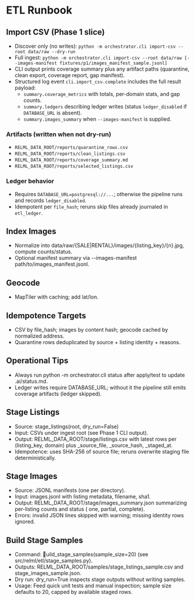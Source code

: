 # ETL Runbook

## Import CSV (Phase 1 slice)
- Discover only (no writes): `python -m orchestrator.cli import-csv --root data/raw --dry-run`
- Full ingest: `python -m orchestrator.cli import-csv --root data/raw [--images-manifest fixtures/p1/images_manifest_sample.jsonl]`
- CLI output prints coverage summary plus any artifact paths (quarantine, clean export, coverage report, gap manifest).
- Structured log event `cli.import_csv.complete` includes the full result payload:
  - `summary.coverage_metrics` with totals, per-domain stats, and gap counts.
  - `summary.ledgers` describing ledger writes (status `ledger_disabled` if `DATABASE_URL` is absent).
  - `summary.images_summary` when `--images-manifest` is supplied.

### Artifacts (written when not dry-run)
- `RELML_DATA_ROOT/reports/quarantine_rows.csv`
- `RELML_DATA_ROOT/reports/clean_listings.csv`
- `RELML_DATA_ROOT/reports/coverage_summary.md`
- `RELML_DATA_ROOT/reports/selected_listings.csv`

### Ledger behavior
- Requires `DATABASE_URL=postgresql://...`; otherwise the pipeline runs and records `ledger_disabled`.
- Idempotent per `file_hash`; reruns skip files already journaled in `etl_ledger`.

## Index Images
- Normalize into data/raw/{SALE|RENTAL}/images/{listing_key}/{n}.jpg, compute counts/status.
- Optional manifest summary via --images-manifest path/to/images_manifest.jsonl.

## Geocode
- MapTiler with caching; add lat/lon.

## Idempotence Targets
- CSV by file_hash; images by content hash; geocode cached by normalized address.
- Quarantine rows deduplicated by source + listing identity + reasons.

## Operational Tips
- Always run python -m orchestrator.cli status after apply/test to update .ai/status.md.
- Ledger writes require DATABASE_URL; without it the pipeline still emits coverage artifacts (ledger skipped).

## Stage Listings
- Source: stage_listings(root, dry_run=False)
- Input: CSVs under ingest root (see Phase 1 CLI output).
- Output: RELML_DATA_ROOT/stage/listings.csv with latest rows per (listing_key, domain) plus _source_file, _source_hash, _staged_at.
- Idempotence: uses SHA-256 of source file; reruns overwrite staging file deterministically.

## Stage Images
- Source: JSONL manifests (one per directory).
- Input: images.jsonl with listing metadata, filename, sha1.
- Output: RELML_DATA_ROOT/stage/images_summary.json summarizing per-listing counts and status (
one, partial, complete).
- Errors: invalid JSON lines skipped with warning; missing identity rows ignored.

## Build Stage Samples
- Command: uild_stage_samples(sample_size=20) (see src/relml/etl/stage_samples.py).
- Outputs: RELML_DATA_ROOT/samples/stage_listings_sample.csv and stage_images_sample.json.
- Dry run: dry_run=True inspects stage outputs without writing samples.
- Usage: Feed quick unit tests and manual inspection; sample size defaults to 20, capped by available staged rows.

